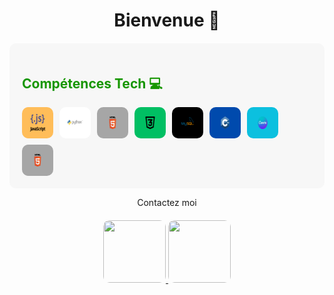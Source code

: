 <h1 align="center"> Bienvenue 👋</h1>

<div style="background-color:rgb(247, 247, 247); border-radius: 10px; padding: 20px; margin-top: 20px; background-image: url('./Images/background.png'); background-size: cover; background-position: center;">
  <h2 style = "color : rgb(22, 150, 0)">Compétences Tech 💻</h2>
  <div style="display: flex; flex-wrap: wrap; gap: 10px;">
    <img src="./Images/JavaScript.png" alt="JavaScript" width="50" height="50" style="border-radius: 10px;">
    <img src="./Images/Python.png" alt="Python" width="50" height="50" style="border-radius: 10px;">
    <img src="./Images/Html.png" alt="HTML" width="50" height="50" style="border-radius: 10px;">
    <img src="./Images/Css.png" alt="CSS" width="50" height="50" style="border-radius: 10px;">
    <img src="./Images/sql.png" alt="SQL" width="50" height="50" style="border-radius: 10px;">
    <img src="./Images/C++.png" alt="C++" width="50" height="50" style="border-radius: 10px;">
    <img src="./Images/Canva.png" alt="Canva" width="50" height="50" style="border-radius: 10px;">
    <img src="./Images/Html.png" alt="HTML" width="50" height="50" style="border-radius: 10px;">
  </div>
</div>

<p align="center">Contactez moi</p>

<div align="center" style="margin-top: 20px;">
  <a href='mailto:jaleel.kaltou@gmail.com'>
    <img src='https://stadt-bremerhaven.de/wp-content/uploads/2020/10/Bildschirmfoto-2020-10-06-um-11.47.27.jpg' width="100" height="100" style="border-radius: 10px;">
  </a>
  <a href='https://www.linkedin.com/in/jaleel-kaltou-a71bba260?lipi=urn%3Ali%3Apage%3Ad_flagship3_profile_view_base_contact_details%3BXzPIj2xaTzWj4nJNuXWL%2FQ%3D%3D'>
    <img src='https://freelogopng.com/images/all_img/1656996524linkedin-app-icon.png' width="100" height="100" style="border-radius: 10px;">
  </a>
</div>



